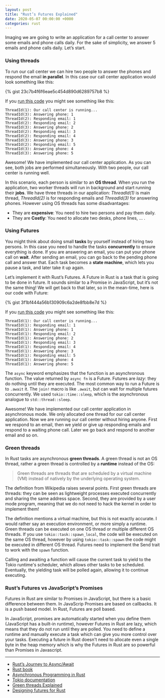 ```yaml
---
layout: post
title: "Rust’s Futures Explained"
date: 2020-05-07 00:00:00 +0000
categories: rust
---
```


Imaging we are going to write an application for a call center to answer some emails and phone calls daily. For the sake of simplicity, we answer 5 emails and phone calls daily. Let’s start.

### Using threads

To run our call center we can hire two people to answer the phones and respond the email **in parallel**. In this case our call center application would look something like this:

{% gist 23c7b4f6f6eae5c454d890d6289757b8 %}

If you <a href="https://play.rust-lang.org/?gist=23c7b4f6f6eae5c454d890d6289757b8&edition=2018" target="_new">run this code</a> you might see something like this:

```
ThreadId(1): Our call center is running...
ThreadId(3): Answering phone: 1
ThreadId(2): Responding email: 1
ThreadId(2): Responding email: 2
ThreadId(3): Answering phone: 2
ThreadId(2): Responding email: 3
ThreadId(2): Responding email: 4
ThreadId(3): Answering phone: 3
ThreadId(2): Responding email: 5
ThreadId(3): Answering phone: 4
ThreadId(3): Answering phone: 5
```

Awesome! We have implemented our call center application. As you can see, both jobs are performed simultaneously. With two people, our call center is running well.

In this scenario, each person is similar to an **OS thread**. When you run the application, two worker threads will run in background and start running their **jobs**. We have three threads in our application: _ThreadId(1)_ is main thread, _ThreadId(2)_ is for responding emails and _ThreadId(3)_ for answering phones. However using OS threads has some disadvantages:

- They are **expensive**: You need to hire two persons and pay them daily.
- They are **Costly**: You need to allocate two desks, phone lines, … .

### Using Futures

You might think about doing small **tasks** by yourself instead of hiring two persons. In this case you need to handle the tasks **concurrently** to ensure everything is done. If you are answering an email, you can put your phone call on **wait**. After sending an email, you can go back to the pending phone call and answer that. Each task becomes a **state machine**, which lets you pause a task, and later take it up again.

Let’s implement it with Rust’s Futures. A Future in Rust is a task that is going to be done in future. It sounds similar to a Promise in JavaScript, but it’s not the same thing! We will get back to that later, so in the mean-time, here is our code with Future:

{% gist 3f1bf444a56b130909c6a2de8fbb8e7d %}

If you <a href="https://play.rust-lang.org/?gist=3f1bf444a56b130909c6a2de8fbb8e7d&edition=2018" target="_new">run this code</a> you might see something like this:

```
ThreadId(1): Our call center is running...
ThreadId(1): Responding email: 1
ThreadId(1): Answering phone: 1
ThreadId(1): Responding email: 2
ThreadId(1): Answering phone: 2
ThreadId(1): Responding email: 3
ThreadId(1): Responding email: 4
ThreadId(1): Answering phone: 3
ThreadId(1): Responding email: 5
ThreadId(1): Answering phone: 4
ThreadId(1): Answering phone: 5
```

The `async` keyword emphasizes that the function is an asynchronous function. The value returned by `async fn` is a Future. Futures are _lazy_: they do nothing until they are executed. The most common way to run a Future is to `.await` it. The `join!` macro is like `.await`, but can wait for multiple futures concurrently. We used `tokio::time::sleep`, which is the asynchronous analogue to `std::thread::sleep`.

Awesome! We have implemented our call center application in asynchronous mode. We only allocated one thread for our call center application. Now we are running our call center without hiring anyone. First we respond to an email, then we yield or give up responding emails and respond to a waiting phone call. Later we go back and respond to another email and so on.

### Green threads

In Rust tasks are asynchronous **green threads**. A green thread is not an OS thread, rather a green thread is controlled by a **runtime** instead of the OS:

> Green threads are threads that are scheduled by a virtual machine (VM) instead of natively by the underlying operating system.

The definition from Wikipedia raises several points. First green threads are threads: they can be seen as lightweight processes executed concurrently and sharing the same address space. Second, they are provided by a user mode program, meaning that we do not need to hack the kernel in order to implement them!

The definition mentions a virtual machine, but this is not exactly accurate. I would rather say an execution environment, or more simply a runtime.
Green threads can be executed on one OS thread or multiple different OS threads. If you use `tokio::task::spawn_local`, the code will be executed on the same OS thread, however by using `tokio::task::spawn` the code might be executed in different OS thread. Futures need to implement the Send trait to work with the `spawn` function.

Calling and awaiting a function will cause the current task to yield to the Tokio runtime's scheduler, which allows other tasks to be scheduled. Eventually, the yielding task will be polled again, allowing it to continue executing.

### Rust’s Futures vs JavaScript’s Promises

Futures in Rust are similar to Promises in JavaScript, but there is a basic difference between them. In JavaScrip Promises are based on callbacks. It is a push based model. In Rust, Futures are poll based.

In JavaScript, promises are automatically started when you define them (JavaScript has a built-in runtime), however Futures in Rust are lazy, which means that they do not run until they are polled. You need to define a runtime and manually execute a task which can give you more control over your tasks. Executing a future in Rust doesn't need to allocate even a single byte in the heap memory which is why the Futures in Rust are so powerful than Promises in Javascript.

---

- [Rust’s Journey to Async/Await](https://www.youtube.com/watch?v=lJ3NC-R3gSI)
- [Rust book](https://doc.rust-lang.org/book/)
- [Asynchronous Programming in Rust](https://rust-lang.github.io/async-book/)
- [Tokio documentation](https://tokio.rs/docs/overview/)
- [Green threads Explained](https://c9x.me/articles/gthreads/intro.html)
- [Designing futures for Rust](https://aturon.github.io/blog/2016/09/07/futures-design/)
